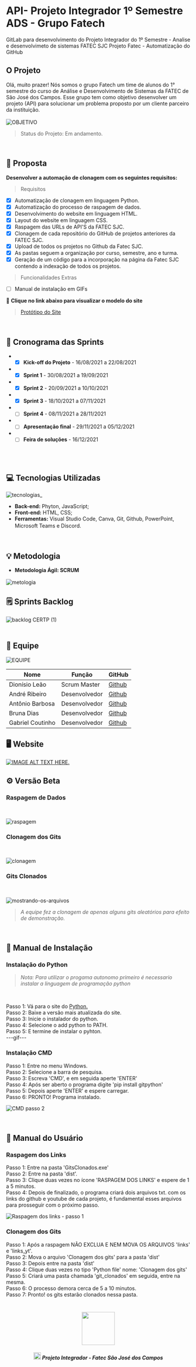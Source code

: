 # API- Projeto Integrador 1º Semestre ADS - Grupo Fatech 
GitLab para desenvolvimento do Projeto Integrador do 1º Semestre - Analise e desenvolvimeto de sistemas FATEC SJC
Projeto Fatec - Automatização do GitHub
</br>

## O Projeto
Olá, muito prazer! Nós somos o grupo Fatech um time de alunos do 1° semestre do curso de Análise e Desenvolvimento de Sistemas da FATEC de São José dos Campos. Esse grupo tem como objetivo desenvolver um projeto (API) para solucionar um problema proposto por um cliente parceiro da instituição.
<br></br>
![OBJETIVO](https://user-images.githubusercontent.com/89141910/133865425-8d18f61f-58ca-47b7-aa87-578c0a00e168.png)
> Status do Projeto: Em andamento.
</br>

## 🎯 Proposta
**Desenvolver a automação de clonagem com os seguintes requisitos:**
> Requisitos
- [x] Automatização de clonagem em linguagem Python.
- [x] Automatização do processo de raspagem de dados.
- [x] Desenvolvimento do website em linguagem HTML.
- [x] Layout do website em linguagem CSS. 
- [x] Raspagem das URLs de API'S da FATEC SJC.
- [x] Clonagem de cada repositório do GitHub de projetos anteriores da FATEC SJC.
- [x] Upload de todos os projetos no Github da Fatec SJC.
- [x] As pastas seguem a organização por curso, semestre, ano e turma.
- [x] Geração de um código para a incorporação na página da Fatec SJC contendo a indexação de todos os projetos.
> Funcionalidades Extras
- [ ] Manual de instalação em GIFs

🔗 **Clique no link abaixo para visualizar o modelo do site**
> <a href="https://apiequipefatech.netlify.app/" target="_blank">Protótipo do Site</a>
</br>

## 📆 Cronograma das Sprints
- - [x] **Kick-off do Projeto** - 16/08/2021 a 22/08/2021
- - [x] **Sprint 1** - 30/08/2021 a 19/09/2021
- - [x] **Sprint 2** - 20/09/2021 a 10/10/2021
- - [x] **Sprint 3** - 18/10/2021 a 07/11/2021
- - [ ] **Sprint 4** - 08/11/2021 a 28/11/2021
- - [ ] **Apresentação final** - 29/11/2021 a 05/12/2021
- - [ ] **Feira de soluções** - 16/12/2021   
ㅤ
</br>

## 💻 Tecnologias Utilizadas
![tecnologias_](https://user-images.githubusercontent.com/89141910/142216674-639552c3-d3bc-4b0a-acd8-bff90f3d93a0.png)

- **Back-end:** Phyton, JavaScript;
- **Front-end:** HTML, CSS;
- **Ferramentas:** Visual Studio Code, Canva, Git, Github, PowerPoint, Microsoft Teams e Discord.
ㅤ
</br>

## 💡 Metodologia
<ul> <li> <strong>Metodologia Ágil: SCRUM </strong> </li> </ul>

![metologia](https://user-images.githubusercontent.com/67170978/133004767-aeb05f5d-60ed-49c3-b245-b28ea33755fa.png)
ㅤ
</br>

## 🗒️ Sprints Backlog
![backlog CERTP (1)](https://user-images.githubusercontent.com/89141910/140399538-5b2252ee-843f-447b-ac33-6ced15f0e2cc.png)
ㅤ
</br>
ㅤ
## 👥 Equipe
![EQUIPE](https://user-images.githubusercontent.com/89141910/142217615-4e697568-72d9-4def-93c6-c7ef42ba4fdd.gif)


| Nome            | Função       | GitHub                                                       |
|-----------------|--------------|--------------------------------------------------------------|
| Dionísio Leão   | Scrum Master | <a href="https://github.com/dsslleagion" target="_blank">Github</a> |
| André Ribeiro   | Desenvolvedor| <a href="https://github.com/New-Tomorrow" target="_blank">Github</a> |
| Antônio Barbosa | Desenvolvedor| <a href="https://github.com/Antonio-Barbosa" target="_blank">Github</a> |
| Bruna Dias      | Desenvolvedor| <a href="https://github.com/brunadias3" target="_blank">Github</a> |
| Gabriel Coutinho| Desenvolvedor| <a href="https://github.com/Gabriel-Coutinho0" target="_blank">Github</a> |

                                    
## 🖥️ Website
[![IMAGE ALT TEXT HERE](http://img.youtube.com/vi/Za4CrqMQb38/0.jpg).](https://www.youtube.com/watch?v=IrxE4HeVXSc)
ㅤ
</br>

## ⚙️ Versão Beta
### Raspagem de Dados
</br>

![raspagem](https://user-images.githubusercontent.com/89141910/136674359-41875f57-c704-4cb6-819c-11c52b2e17fc.gif)
</br>

### Clonagem dos Gits
</br>

![clonagem](https://user-images.githubusercontent.com/89141910/136674362-4b9ca8d4-1c9b-47e6-a57f-b3e27b7a93b6.gif)
</br>

### Gits Clonados
</br>

![mostrando-os-arquivos](https://user-images.githubusercontent.com/89141910/136674366-fa581145-dfb6-466d-aeac-68e66b7cf0a6.gif)
> *A equipe fez a clonagem de apenas alguns gits aleatórios para efeito de demonstração.*
</br>

## 📕 Manual de Instalação
### Instalação do Python
> *Nota: Para utilizar o progama autonomo primeiro é necessario instalar a linguagem de programação python*
</br>

Passo 1: Vá para o site do <a href="https://www.python.org/downloads/" target="_blank">Python.</a> </br>
Passo 2: Baixe a versão mais atualizada do site.</br>
Passo 3: Inicie o instalador do python.</br>
Passo 4: Selecione o add python to PATH.</br>
Passo 5: E termine de instalar o pyhton.</br>
---gif---

### Instalação CMD
Passo 1: Entre no menu Windows.</br>
Passo 2: Selecione a barra de pesquisa.</br>
Passo 3: Escreva  'CMD', e em seguida aperte 'ENTER'</br>
Passo 4: Após ser aberto o programa digite 'pip install gitpython'</br>
Passo 5: Depois aperte 'ENTER' e espere carregar.</br>
Passo 6: PRONTO! Programa instalado.</br>

![CMD passo 2](https://user-images.githubusercontent.com/89141910/143087610-3168cc12-0bd1-4af6-bad4-b7a9b9acd216.gif)

</br>

## 📗 Manual do Usuário
### Raspagem dos Links
Passo 1: Entre na pasta 'GitsClonados.exe'</br>
Passo 2: Entre na pasta 'dist'.</br>
Passo 3: Clique duas vezes no ícone 'RASPAGEM DOS LINKS' e espere de 1 a 5 minutos.</br>
Passo 4: Depois de finalizado, o programa criará dois arquivos txt. com os links do github e youtube de cada projeto, é fundamental esses arquivos para prosseguir com o próximo passo.</br>

![Raspagem dos links - passo 1](https://user-images.githubusercontent.com/89141910/143088395-08c4ece1-9bf0-4833-b2b7-b711c683a105.gif)
</br>

### Clonagem dos Gits
Passo 1: Após a raspagem NÃO EXCLUA E NEM MOVA OS ARQUIVOS 'links' e 'links_yt'. </br>
Passo 2: Mova o arquivo 'Clonagem dos gits' para a pasta 'dist' </br>
Passo 3: Depois entre na pasta 'dist' </br>
Passo 4: Clique duas vezes no tipo 'Python file' nome: 'Clonagem dos gits' </br>
Passo 5: Criará uma pasta chamada 'git_clonados' em seguida, entre na mesma. </br>
Passo 6: O processo demora cerca de 5 a 10 minutos. </br>
Passo 7: Pronto! os gits estarão clonados nessa pasta. </br>

<h1 align="center"> <img src = ""/imagens/logo fatec.png" height="90" /></h1>

<h5 align="center"> <img src = ""/imagens/fatec.png" width="20" height="20" /> Projeto Integrador - Fatec São José dos Campos </h5>
